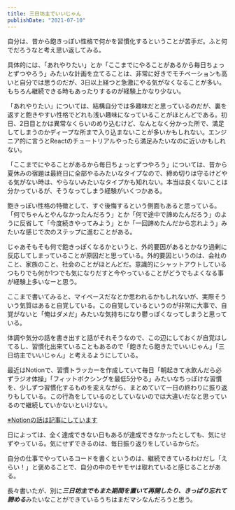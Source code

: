 ```yaml
---
title: 三日坊主でいいじゃん
publishDate: "2021-07-10"
---
```


自分は、昔から飽きっぽい性格で何かを習慣化するということが苦手だ。ふと何でだろうなと考え思い返してみる。

具体的には、「あれやりたい」とか「ここまでにやることがあるから毎日ちょっとずつやろう」みたいな計画を立てることは、非常に好きでモチベーションも高いと自分では思うのだが、3日以上経つと急激にやる気がなくなることが多い。もちろん継続できる時もあったりするのが経験上かなり少ない。

「あれやりたい」については、結構自分では多趣味だと思っているのだが、裏を返すと飽きやすい性格でどれも浅い趣味になっていることがほとんどである。初日、2日目とかは異常なくらいのめり込むけど、なんとなく分かった所で、満足してしまうのかディープな所まで入り込まないことが多いかもしれない。エンジニア的に言うとReactのチュートリアルやったら満足みたいなのに近いかもしれない。

「ここまでにやることがあるから毎日ちょっとずつやろう」については、昔から夏休みの宿題は最終日に全部やるみたいなタイプなので、締め切りは守るけどやる気がない時は、やらないみたいなタイプかも知れない。本当は良くないことは分かっているが、そうなってしまう経験がいくつかある。

飽きっぽい性格の特徴として、すぐ後悔するという側面もあると思っている。「何でちゃんとやんなかったんだろう」とか「何で途中で諦めたんだろう」のように反省して「今度続きやってみよう」とか「一回諦めたんだから忘れよう」みたいな感じで次のステップに進むことがある。

じゃあそもそも何で飽きっぽくなるかというと、外的要因があるとかなり過剰に反応してしまっていることが原因だと思っている。外的要因というのは、会社のこと、家族のこと、社会のことがほとんどだ。意識的にシャットアウトしているつもりでも何か1つでも気になりだすと今やっていることがどうでもよくなる事が経験上多いなーと思う。

ここまで書いてみると、マイペースだなとか思われるかもしれないが、実際そういう気質はあると自覚している。この自覚しているというのが非常に大事で、自覚がないと「俺はダメだ」みたいな気持ちになり鬱っぽくなってしまうと思っている。

体調や気分の話を書き出すと話がそれそうなので、この辺にしておくが自覚はしてるし、習慣化出来ていることもあるので「飽きたら飽きたでいいじゃん」「三日坊主でいいじゃん」と考えるようにしている。

最近はNotionで、習慣トラッカーを作成していて毎日「朝起きて水飲んだら必ずラジオ体操」「フィットボクシングを最低5分やる」みたいなちっぽけな習慣を、少しずつ習慣化するものを変えながら、まとめていて一日の終わりに振り返りもしている。この行為をしているのとしていないのでは大違いだなと思っているので継続していかないといけない。

[※Notionの話は記事にしています](/blog/2021/0430/)

日によっては、全く達成できない日もあるが達成できなかったとしても、気にせずやっている。気にせずできるのは、毎日振り返りをしているからだ。

自分の仕事でやっているコードを書くというのは、継続できているわけだし「えらい！」と褒めることで、自分の中のモヤモヤは取れていると感じることがある。

長々書いたが、別に***三日坊主でもまた期間を置いて再開したり、きっぱり忘れて諦める***みたいなことができているうちはまだマシなんだろうと思う。









